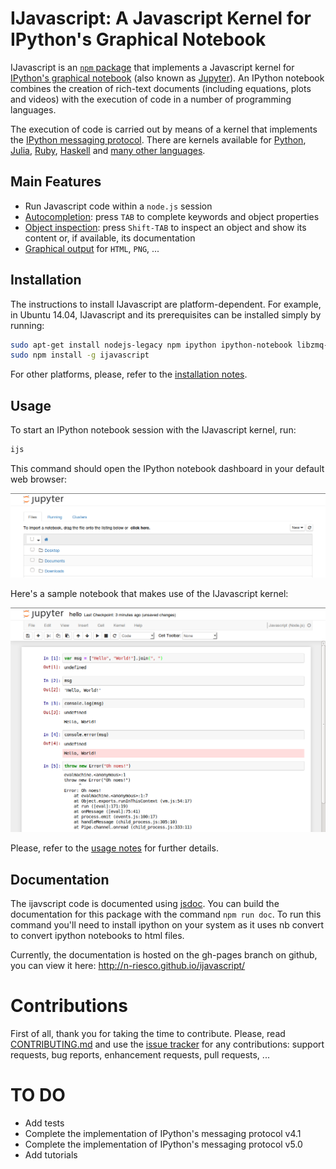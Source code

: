 # IJavascript: A Javascript Kernel for IPython's Graphical Notebook

IJavascript is an [`npm` package](https://www.npmjs.com/) that implements a
Javascript kernel for [IPython's graphical
notebook](http://ipython.org/notebook.html) (also known as
[Jupyter](http://jupyter.org/)). An IPython notebook combines the creation of
rich-text documents (including equations, plots and videos) with the execution
of code in a number of programming languages.

The execution of code is carried out by means of a kernel that implements the
[IPython messaging
protocol](http://ipython.org/ipython-doc/stable/development/messaging.html).
There are kernels available for [Python](http://ipython.org/notebook.html),
[Julia](https://github.com/JuliaLang/IJulia.jl),
[Ruby](https://github.com/minad/iruby),
[Haskell](https://github.com/gibiansky/IHaskell) and [many
other languages](https://github.com/ipython/ipython/wiki/IPython-kernels-for-other-languages).

## Main Features

- Run Javascript code within a `node.js` session
- [Autocompletion](http://n-riesco.github.io/ijavascript/tutorial-complete.html): press `TAB` to complete keywords and object
  properties
- [Object inspection](http://n-riesco.github.io/ijavascript/tutorial-inspect.html): press `Shift-TAB` to inspect an object
  and show its content or, if available, its documentation
- [Graphical output](http://n-riesco.github.io/ijavascript/tutorial-graphics.html) for `HTML`, `PNG`, ...

## Installation

The instructions to install IJavascript are platform-dependent. For example, in
Ubuntu 14.04, IJavascript and its prerequisites can be installed simply by
running:

```sh
sudo apt-get install nodejs-legacy npm ipython ipython-notebook libzmq-dev
sudo npm install -g ijavascript
```

For other platforms, please, refer to the [installation notes](http://n-riesco.github.io/ijavascript/tutorial-install.html).

## Usage

To start an IPython notebook session with the IJavascript kernel, run:

```sh
ijs
```

This command should open the IPython notebook dashboard in your default web
browser:

![Screenshot: IPython Notebook Dashboard](doc/images/screenshot-dashboard-home.png)

Here's a sample notebook that makes use of the IJavascript kernel:

![Screenshot: Notebook Hello Sample](doc/images/screenshot-notebook-hello.png)

Please, refer to the [usage notes](http://n-riesco.github.io/ijavascript/tutorial-usage.html) for further details.

## Documentation

The ijavscript code is documented using [jsdoc](http://usejsdoc.org/).
You can build the documentation for this package with the command `npm run doc`.
To run this command you'll need to install ipython on your system as it uses
nb convert to convert ipython notebooks to html files.

Currently, the documentation is hosted on the gh-pages branch on github, you can
view it here: <http://n-riesco.github.io/ijavascript/>

# Contributions

First of all, thank you for taking the time to contribute. Please, read
[CONTRIBUTING.md](CONTRIBUTING.md) and use the
[issue tracker](https://github.com/n-riesco/ijavascript/issues) for any
contributions: support requests, bug reports, enhancement requests, pull
requests, ...

# TO DO

- Add tests
- Complete the implementation of IPython's messaging protocol v4.1
- Complete the implementation of IPython's messaging protocol v5.0
- Add tutorials
